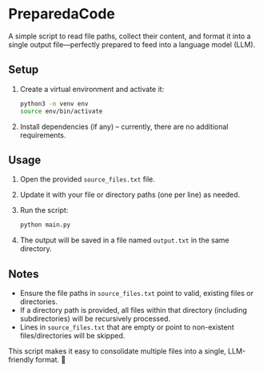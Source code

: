 # PreparedaCode

A simple script to read file paths, collect their content, and format it into a single output file—perfectly prepared to feed into a language model (LLM).

## Setup

1. Create a virtual environment and activate it:

    ```bash
    python3 -m venv env
    source env/bin/activate
    ```

2. Install dependencies (if any) – currently, there are no additional requirements.

## Usage

1. Open the provided `source_files.txt` file.
2. Update it with your file or directory paths (one per line) as needed.
3. Run the script:

    ```bash
    python main.py
    ```

4. The output will be saved in a file named `output.txt` in the same directory.

## Notes

- Ensure the file paths in `source_files.txt` point to valid, existing files or directories.
- If a directory path is provided, all files within that directory (including subdirectories) will be recursively processed.
- Lines in `source_files.txt` that are empty or point to non-existent files/directories will be skipped.

This script makes it easy to consolidate multiple files into a single, LLM-friendly format. 🚀

